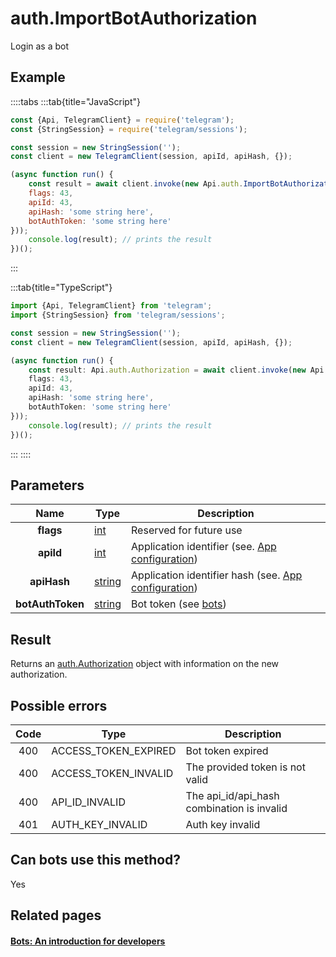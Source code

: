 # auth.ImportBotAuthorization

Login as a bot



## Example

::::tabs
:::tab{title="JavaScript"}
```js
const {Api, TelegramClient} = require('telegram');
const {StringSession} = require('telegram/sessions');

const session = new StringSession('');
const client = new TelegramClient(session, apiId, apiHash, {});

(async function run() {
    const result = await client.invoke(new Api.auth.ImportBotAuthorization({
    flags: 43,
    apiId: 43,
    apiHash: 'some string here',
    botAuthToken: 'some string here'
}));
    console.log(result); // prints the result
})();
```
:::

:::tab{title="TypeScript"}
```ts
import {Api, TelegramClient} from 'telegram';
import {StringSession} from 'telegram/sessions';

const session = new StringSession('');
const client = new TelegramClient(session, apiId, apiHash, {});

(async function run() {
    const result: Api.auth.Authorization = await client.invoke(new Api.auth.ImportBotAuthorization({
    flags: 43,
    apiId: 43,
    apiHash: 'some string here',
    botAuthToken: 'some string here'
}));
    console.log(result); // prints the result
})();
```
:::
::::



## Parameters

| Name | Type | Description |
| :--: | ---- | ----------- |
| **flags** | [int](https://core.telegram.org/type/int) | Reserved for future use 
| **apiId** | [int](https://core.telegram.org/type/int) | Application identifier (see. [App configuration](https://core.telegram.org/myapp)) 
| **apiHash** | [string](https://core.telegram.org/type/string) | Application identifier hash (see. [App configuration](https://core.telegram.org/myapp)) 
| **botAuthToken** | [string](https://core.telegram.org/type/string) | Bot token (see [bots](https://core.telegram.org/bots)) 


## Result

Returns an [auth.Authorization](https://core.telegram.org/type/auth.Authorization) object with information on the new authorization.



## Possible errors

| Code | Type | Description |
| :--: | ---- | ----------- |
| 400 | ACCESS\_TOKEN\_EXPIRED | Bot token expired 
| 400 | ACCESS\_TOKEN\_INVALID | The provided token is not valid 
| 400 | API\_ID\_INVALID | The api\_id/api\_hash combination is invalid 
| 401 | AUTH\_KEY\_INVALID | Auth key invalid 


## Can bots use this method?

Yes

## Related pages

#### [Bots: An introduction for developers](https://core.telegram.org/bots)


